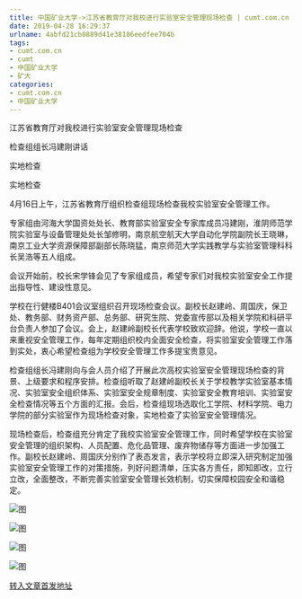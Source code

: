 ```yaml
---
title: 中国矿业大学->江苏省教育厅对我校进行实验室安全管理现场检查 | cumt.com.cn
date: 2019-04-28 16:29:37
urlname: 4abfd21cb0889d41e38186eedfee704b
tags: 
- cumt.com.cn
- cumt
- 中国矿业大学
- 矿大
categories:
- cumt.com.cn
- 中国矿业大学
---
```


江苏省教育厅对我校进行实验室安全管理现场检查

检查组组长冯建刚讲话

实地检查

实地检查

4月16日上午，江苏省教育厅组织检查组现场检查我校实验室安全管理工作。

专家组由河海大学国资处处长、教育部实验室安全专家库成员冯建刚，淮阴师范学院实验室与设备管理处处长邹修明，南京航空航天大学自动化学院副院长王晓琳，南京工业大学资源保障部副部长陈晓猛，南京师范大学实践教学与实验室管理科科长吴浩等五人组成。

会议开始前，校长宋学锋会见了专家组成员，希望专家们对我校实验室安全工作提出指导性、建设性意见。

学校在行健楼B401会议室组织召开现场检查会议。副校长赵建岭、周国庆，保卫处、教务部、财务资产部、总务部、研究生院、党委宣传部以及相关学院和科研平台负责人参加了会议。会上，赵建岭副校长代表学校致欢迎辞。他说，学校一直以来重视安全管理工作，每年定期组织校内全面安全检查，将实验室安全管理工作落到实处，衷心希望检查组为学校安全管理工作多提宝贵意见。

检查组组长冯建刚向与会人员介绍了开展此次高校实验室安全管理现场检查的背景、上级要求和程序安排。检查组听取了赵建岭副校长关于学校教学实验室基本情况、实验室安全组织体系、实验室安全规章制度、实验室安全教育培训、实验室安全检查情况等五个方面的汇报。会后，检查组现场选取化工学院、材料学院、电力学院的部分实验室作为现场检查对象，实地检查了实验室安全管理情况。

现场检查后，检查组充分肯定了我校实验室安全管理工作，同时希望学校在实验室安全管理的组织架构、人员配置、危化品管理、废弃物储存等方面进一步加强工作。副校长赵建岭、周国庆分别作了表态发言，表示学校将立即深入研究制定加强实验室安全管理工作的对策措施，列好问题清单，压实各方责任，即知即改，立行立改，全面整改，不断完善实验室安全管理长效机制，切实保障校园安全和谐稳定。 

![图](http://xwzx.cumt.edu.cn/_upload/article/images/40/f0/99fe120e4eab978a56998214f06d/5249133c-821c-4cb6-b9fb-e7ac22e24449.jpg)

![图](http://xwzx.cumt.edu.cn/_upload/article/images/40/f0/99fe120e4eab978a56998214f06d/c3ac2af5-9606-4897-b49c-d440a567ca33.jpg)

![图](http://xwzx.cumt.edu.cn/_upload/article/images/40/f0/99fe120e4eab978a56998214f06d/ebe96b14-416b-4e3c-b3a8-eebb9495f59e.jpg)

![图](http://xwzx.cumt.edu.cn/_upload/article/images/40/f0/99fe120e4eab978a56998214f06d/45c217a8-045f-41d7-ac79-bb926945e5df.jpg)

[转入文章首发地址](http://xwzx.cumt.edu.cn/ef/60/c513a520032/page.htm)